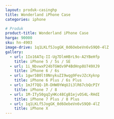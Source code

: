 ```yaml
---
layout: produk-casinghp
title: Wonderland iPhone Case
categories: iphone

# Produk
product-title: Wonderland iPhone Case
harga: 90000
sku: hn-4903
image-drive: 1q1LKLf5JogGK_0d6OebeVn6vS9Q0-4lZ
gallery:
  - url: 1Io16ATq-II-Ug7DlmHBrL9o-A2YBeHfp
    title: iPhone 5 / 5s / SE
  - url: 1i_NbvwxP24bTGWdv9P4BdHnp8U749XJ9
    title: iPhone 6 / 6s
  - url: 1gwr5B0lt0NnykuZI9wqg9FevJZcXyknp
    title: iPhone 6 Plus / 6s Plus
  - url: 1mJf7QQ-1R-DHW0YWqUJi3lR67cbQcPIY
    title: iPhone 7 / 8
  - url: 1M-ITy50gqIyHKc48CgB1ejvOS4L-RHdI
    title: iPhone 7 Plus / 8 Plus
  - url: 1q1LKLf5JogGK_0d6OebeVn6vS9Q0-4lZ
    title: iPhone X
---
```

